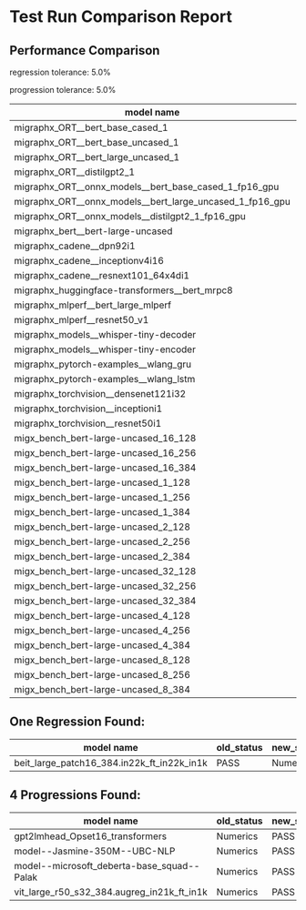 # Test Run Comparison Report

## Performance Comparison

regression tolerance: 5.0%

progression tolerance: 5.0%

|model name|exit_status|analysis|old_time_ms|new_time_ms|change_ms|percent_change|
|---|---|---|---|---|---|---|
|migraphx_ORT__bert_base_cased_1|PASS|within tol|119.0487|116.6087|-2.44|-2.05%|
|migraphx_ORT__bert_base_uncased_1|PASS|within tol|118.8979|117.1995|-1.6983|-1.43%|
|migraphx_ORT__bert_large_uncased_1|PASS|within tol|527.6002|526.6781|-0.922|-0.17%|
|migraphx_ORT__distilgpt2_1|PASS|within tol|79.0924|75.6185|-3.4738|-4.39%|
|migraphx_ORT__onnx_models__bert_base_cased_1_fp16_gpu|Numerics|within tol|73.1534|70.0939|-3.0596|-4.18%|
|migraphx_ORT__onnx_models__bert_large_uncased_1_fp16_gpu|Numerics|within tol|294.6545|288.2818|-6.3727|-2.16%|
|migraphx_ORT__onnx_models__distilgpt2_1_fp16_gpu|Numerics|progression|41.941|39.12|-2.821|-6.73%|
|migraphx_bert__bert-large-uncased|PASS|within tol|19.5678|19.0736|-0.4941|-2.53%|
|migraphx_cadene__dpn92i1|PASS|within tol|3.5344|3.6181|0.0837|2.37%|
|migraphx_cadene__inceptionv4i16|PASS|within tol|20.3227|20.4186|0.0959|0.47%|
|migraphx_cadene__resnext101_64x4di1|PASS|within tol|4.2855|4.2034|-0.0822|-1.92%|
|migraphx_huggingface-transformers__bert_mrpc8|PASS|within tol|7.3409|7.1214|-0.2195|-2.99%|
|migraphx_mlperf__bert_large_mlperf|PASS|regression|27.7603|29.4636|1.7034|6.14%|
|migraphx_mlperf__resnet50_v1|Numerics|within tol|14.6845|14.767|0.0825|0.56%|
|migraphx_models__whisper-tiny-decoder|PASS|within tol|46.8432|46.9236|0.0803|0.17%|
|migraphx_models__whisper-tiny-encoder|Numerics|progression|122.7721|111.0532|-11.7189|-9.55%|
|migraphx_pytorch-examples__wlang_gru|PASS|within tol|20.285|20.7288|0.4437|2.19%|
|migraphx_pytorch-examples__wlang_lstm|PASS|progression|10.8994|9.5488|-1.3506|-12.39%|
|migraphx_torchvision__densenet121i32|PASS|within tol|14.5738|14.1188|-0.4551|-3.12%|
|migraphx_torchvision__inceptioni1|PASS|within tol|3.0545|3.0764|0.0219|0.72%|
|migraphx_torchvision__resnet50i1|PASS|within tol|2.0266|2.041|0.0144|0.71%|
|migx_bench_bert-large-uncased_16_128|PASS|within tol|26.2495|25.7051|-0.5444|-2.07%|
|migx_bench_bert-large-uncased_16_256|PASS|within tol|38.3897|37.3548|-1.0349|-2.7%|
|migx_bench_bert-large-uncased_16_384|PASS|within tol|57.5269|55.6147|-1.9122|-3.32%|
|migx_bench_bert-large-uncased_1_128|PASS|within tol|12.6394|12.7167|0.0772|0.61%|
|migx_bench_bert-large-uncased_1_256|PASS|within tol|12.9111|12.7686|-0.1425|-1.1%|
|migx_bench_bert-large-uncased_1_384|PASS|within tol|19.3091|19.2408|-0.0682|-0.35%|
|migx_bench_bert-large-uncased_2_128|PASS|within tol|12.7998|12.7422|-0.0576|-0.45%|
|migx_bench_bert-large-uncased_2_256|PASS|within tol|19.2961|19.1367|-0.1593|-0.83%|
|migx_bench_bert-large-uncased_2_384|PASS|within tol|19.9863|19.525|-0.4613|-2.31%|
|migx_bench_bert-large-uncased_32_128|PASS|within tol|37.1783|35.7782|-1.4001|-3.77%|
|migx_bench_bert-large-uncased_32_256|PASS|within tol|71.0767|69.3189|-1.7579|-2.47%|
|migx_bench_bert-large-uncased_32_384|Numerics|within tol|113.6938|109.9513|-3.7425|-3.29%|
|migx_bench_bert-large-uncased_4_128|PASS|within tol|19.6411|19.4676|-0.1735|-0.88%|
|migx_bench_bert-large-uncased_4_256|PASS|within tol|20.2885|20.1354|-0.1531|-0.75%|
|migx_bench_bert-large-uncased_4_384|PASS|within tol|23.6309|24.1502|0.5193|2.2%|
|migx_bench_bert-large-uncased_8_128|PASS|within tol|21.1092|20.2076|-0.9017|-4.27%|
|migx_bench_bert-large-uncased_8_256|PASS|within tol|26.9079|26.1055|-0.8024|-2.98%|
|migx_bench_bert-large-uncased_8_384|PASS|within tol|33.4214|32.5758|-0.8457|-2.53%|

## One Regression Found:

|model name|old_status|new_status|
|---|---|---|
|beit_large_patch16_384.in22k_ft_in22k_in1k|PASS|Numerics|

## 4 Progressions Found:

|model name|old_status|new_status|
|---|---|---|
|gpt2lmhead_Opset16_transformers|Numerics|PASS|
|model--Jasmine-350M--UBC-NLP|Numerics|PASS|
|model--microsoft_deberta-base_squad--Palak|Numerics|PASS|
|vit_large_r50_s32_384.augreg_in21k_ft_in1k|Numerics|PASS|


